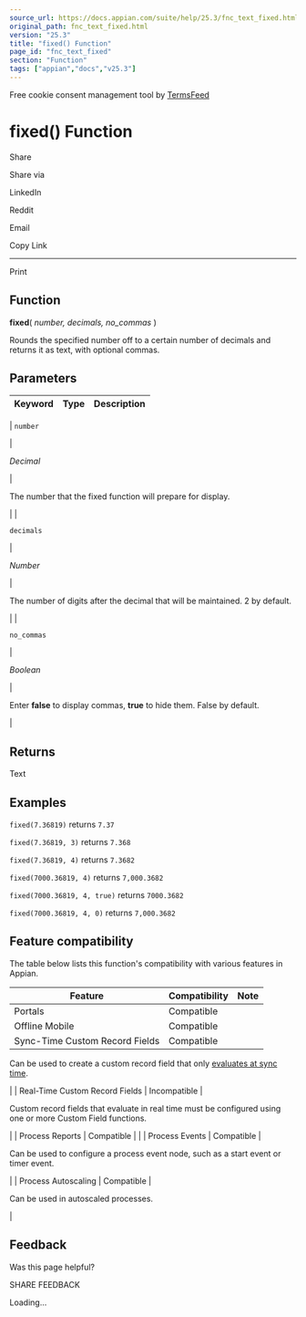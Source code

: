 ```yaml
---
source_url: https://docs.appian.com/suite/help/25.3/fnc_text_fixed.html
original_path: fnc_text_fixed.html
version: "25.3"
title: "fixed() Function"
page_id: "fnc_text_fixed"
section: "Function"
tags: ["appian","docs","v25.3"]
---
```



Free cookie consent management tool by [TermsFeed](https://www.termsfeed.com/)

# fixed() Function

Share

Share via

LinkedIn

Reddit

Email

Copy Link

* * *

Print

## Function

**fixed**( _number, decimals, no\_commas_ )

Rounds the specified number off to a certain number of decimals and returns it as text, with optional commas.

## Parameters

| Keyword | Type | Description |
| --- | --- | --- |
|
`number`

 |

_Decimal_

 |

The number that the fixed function will prepare for display.

 |
|

`decimals`

 |

_Number_

 |

The number of digits after the decimal that will be maintained. 2 by default.

 |
|

`no_commas`

 |

_Boolean_

 |

Enter **false** to display commas, **true** to hide them. False by default.

 |

## Returns

Text

## Examples

`fixed(7.36819)` returns `7.37`

`fixed(7.36819, 3)` returns `7.368`

`fixed(7.36819, 4)` returns `7.3682`

`fixed(7000.36819, 4)` returns `7,000.3682`

`fixed(7000.36819, 4, true)` returns `7000.3682`

`fixed(7000.36819, 4, 0)` returns `7,000.3682`

## Feature compatibility

The table below lists this function's compatibility with various features in Appian.

| Feature | Compatibility | Note |
| --- | --- | --- |
| Portals | Compatible |  |
| Offline Mobile | Compatible |  |
| Sync-Time Custom Record Fields | Compatible |
Can be used to create a custom record field that only [evaluates at sync time](custom-record-fields.html#prodlink-sync-time-evaluations).

 |
| Real-Time Custom Record Fields | Incompatible |

Custom record fields that evaluate in real time must be configured using one or more Custom Field functions.

 |
| Process Reports | Compatible |  |
| Process Events | Compatible |

Can be used to configure a process event node, such as a start event or timer event.

 |
| Process Autoscaling | Compatible |

Can be used in autoscaled processes.

 |

## Feedback

Was this page helpful?

SHARE FEEDBACK

Loading...